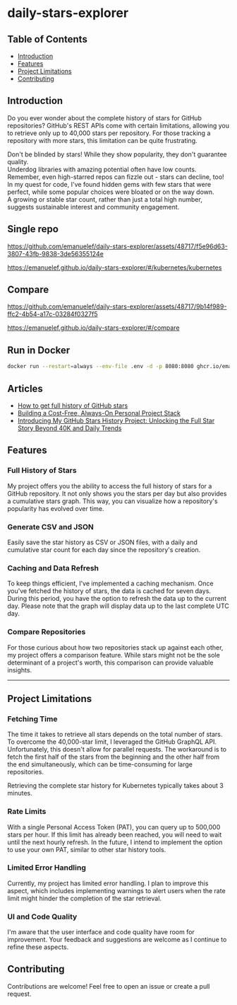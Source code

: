 # daily-stars-explorer

## Table of Contents

- [Introduction](#introduction)
- [Features](#features)
- [Project Limitations](#project-limitations)
- [Contributing](#contributing)

## Introduction

Do you ever wonder about the complete history of stars for GitHub repositories? GitHub's REST APIs come with certain limitations, allowing you to retrieve only up to 40,000 stars per repository. For those tracking a repository with more stars, this limitation can be quite frustrating.

Don't be blinded by stars! While they show popularity, they don't guarantee quality.  
Underdog libraries with amazing potential often have low counts.  
Remember, even high-starred repos can fizzle out - stars can decline, too!  
In my quest for code, I've found hidden gems with few stars that were perfect, while some popular choices were bloated or on the way down.  
A growing or stable star count, rather than just a total high number, suggests sustainable interest and community engagement.


## Single repo

https://github.com/emanuelef/daily-stars-explorer/assets/48717/f5e96d63-3807-43fb-9838-3de56355124e

https://emanuelef.github.io/daily-stars-explorer/#/kubernetes/kubernetes

## Compare

https://github.com/emanuelef/daily-stars-explorer/assets/48717/9b14f989-ffc2-4b54-a17c-03284f0327f5

https://emanuelef.github.io/daily-stars-explorer/#/compare

## Run in Docker

```bash
docker run --restart=always --env-file .env -d -p 8080:8080 ghcr.io/emanuelef/daily-stars-explorer:latest
```

## Articles

- [How to get full history of GitHub stars](https://medium.com/@emafuma/how-to-get-full-history-of-github-stars-f03cc93183a7)
- [Building a Cost-Free, Always-On Personal Project Stack](https://medium.com/@emafuma/building-a-cost-free-always-on-personal-project-stack-3eaa02ac16b6)
- [Introducing My GitHub Stars History Project: Unlocking the Full Star Story Beyond 40K and Daily Trends](https://www.reddit.com/r/github/comments/17e31ab/introducing_my_github_stars_history_project/)

## Features

### Full History of Stars

My project offers you the ability to access the full history of stars for a GitHub repository. It not only shows you the stars per day but also provides a cumulative stars graph. This way, you can visualize how a repository's popularity has evolved over time.

### Generate CSV and JSON

Easily save the star history as CSV or JSON files, with a daily and cumulative star count for each day since the repository's creation.

### Caching and Data Refresh

To keep things efficient, I've implemented a caching mechanism. Once you've fetched the history of stars, the data is cached for seven days. During this period, you have the option to refresh the data up to the current day. Please note that the graph will display data up to the last complete UTC day.

### Compare Repositories

For those curious about how two repositories stack up against each other, my project offers a comparison feature. While stars might not be the sole determinant of a project's worth, this comparison can provide valuable insights.

---

## Project Limitations

### Fetching Time

The time it takes to retrieve all stars depends on the total number of stars. To overcome the 40,000-star limit, I leveraged the GitHub GraphQL API. Unfortunately, this doesn't allow for parallel requests. The workaround is to fetch the first half of the stars from the beginning and the other half from the end simultaneously, which can be time-consuming for large repositories.

Retrieving the complete star history for Kubernetes typically takes about 3 minutes.

### Rate Limits

With a single Personal Access Token (PAT), you can query up to 500,000 stars per hour. If this limit has already been reached, you will need to wait until the next hourly refresh. In the future, I intend to implement the option to use your own PAT, similar to other star history tools.

### Limited Error Handling

Currently, my project has limited error handling. I plan to improve this aspect, which includes implementing warnings to alert users when the rate limit might hinder the completion of the star retrieval.

### UI and Code Quality

I'm aware that the user interface and code quality have room for improvement. Your feedback and suggestions are welcome as I continue to refine these aspects.

## Contributing

Contributions are welcome! Feel free to open an issue or create a pull request.
